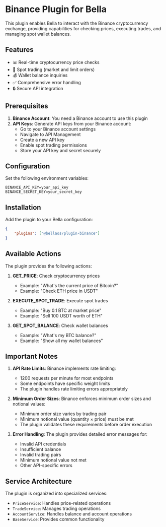 # Binance Plugin for Bella

This plugin enables Bella to interact with the Binance cryptocurrency exchange, providing capabilities for checking prices, executing trades, and managing spot wallet balances.

## Features

- 📊 Real-time cryptocurrency price checks
- 💱 Spot trading (market and limit orders)
- 💰 Wallet balance inquiries
- ✅ Comprehensive error handling
- 🔒 Secure API integration

## Prerequisites

1. **Binance Account**: You need a Binance account to use this plugin
2. **API Keys**: Generate API keys from your Binance account:
    - Go to your Binance account settings
    - Navigate to API Management
    - Create a new API key
    - Enable spot trading permissions
    - Store your API key and secret securely

## Configuration

Set the following environment variables:

```env
BINANCE_API_KEY=your_api_key
BINANCE_SECRET_KEY=your_secret_key
```

## Installation

Add the plugin to your Bella configuration:

```json
{
    "plugins": ["@bellaos/plugin-binance"]
}
```

## Available Actions

The plugin provides the following actions:

1. **GET_PRICE**: Check cryptocurrency prices

    - Example: "What's the current price of Bitcoin?"
    - Example: "Check ETH price in USDT"

2. **EXECUTE_SPOT_TRADE**: Execute spot trades

    - Example: "Buy 0.1 BTC at market price"
    - Example: "Sell 100 USDT worth of ETH"

3. **GET_SPOT_BALANCE**: Check wallet balances
    - Example: "What's my BTC balance?"
    - Example: "Show all my wallet balances"

## Important Notes

1. **API Rate Limits**: Binance implements rate limiting:

    - 1200 requests per minute for most endpoints
    - Some endpoints have specific weight limits
    - The plugin handles rate limiting errors appropriately

2. **Minimum Order Sizes**: Binance enforces minimum order sizes and notional values:

    - Minimum order size varies by trading pair
    - Minimum notional value (quantity × price) must be met
    - The plugin validates these requirements before order execution

3. **Error Handling**: The plugin provides detailed error messages for:
    - Invalid API credentials
    - Insufficient balance
    - Invalid trading pairs
    - Minimum notional value not met
    - Other API-specific errors

## Service Architecture

The plugin is organized into specialized services:

- `PriceService`: Handles price-related operations
- `TradeService`: Manages trading operations
- `AccountService`: Handles balance and account operations
- `BaseService`: Provides common functionality
